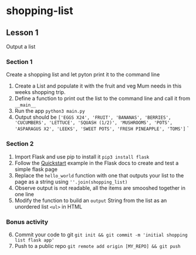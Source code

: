 # shopping-list

## Lesson 1
Output a list
### Section 1
Create a shopping list and let pyton print it to the command line
1. Create a List and populate it with the fruit and veg Mum needs in this weeks shopping trip.
2. Define a function to print out the list to the command line and call it from `__main__`
3. Run the app `python3 main.py`
4. Output should be `['EGGS X24', 'FRUIT', 'BANANAS', 'BERRIES', 'CUCUMBERS', 'LETTUCE', 'SQUASH (1/2)', 'MUSHROOMS', 'POTS', 'ASPARAGUS X2', 'LEEKS', 'SWEET POTS', 'FRESH PINEAPPLE', 'TOMS']`
`
### Section 2
1. Import Flask and use pip to install it `pip3 install flask`
2. Follow the [Quickstart](https://flask.palletsprojects.com/en/1.1.x/quickstart/) example in the Flask docs to create 
and test a simple flask page
3. Replace the `hello_world` function with one that outputs your list to the page as a string using `''.join(shopping_list)`
4. Observe output is not readable, all the items are smooshed together in one line
5. Modify the function to  build an `output` String from the list as an unordered list `<ul>` in HTML
### Bonus activity
6. Commit your code to git `git init && git commit -m 'initial shopping list flask app'`
7. Push to a public repo `git remote add origin [MY_REPO] && git push`